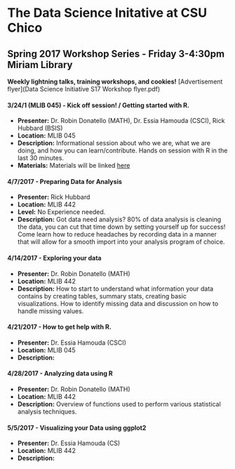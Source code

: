 # The Data Science Initative at CSU Chico

## Spring 2017 Workshop Series - Friday 3-4:30pm Miriam Library

**Weekly lightning talks, training workshops, and cookies!**
[Advertisement flyer](Data Science Initiative  S17 Workshop flyer.pdf)

#### 3/24/1 (MLIB 045) - Kick off session! / Getting started with R. 
* **Presenter:** Dr. Robin Donatello (MATH), Dr. Essia Hamouda (CSCI), Rick Hubbard (BSIS)
* **Location:** MLIB 045
* **Description:** 	Informational session about who we are, what we are doing, and how you 
can learn/contribute. Hands on session with R in the last 30 minutes. 
* **Materials:** Materials will be linked [here]()


#### 4/7/2017 - Preparing Data for Analysis

* **Presenter:** Rick Hubbard
* **Location:** MLIB 442
* **Level:** No Experience needed. 
* **Description:** Got data need analysis? 80% of data analysis is cleaning the data, 
you can cut that time down by setting yourself up for success! Come learn how to reduce 
headaches by recording data in a manner that will allow for a smooth import into your 
analysis program of choice. 


#### 4/14/2017 - Exploring your data
* **Presenter:** Dr. Robin Donatello (MATH)
* **Location:** MLIB 442
* **Description:** 	How to start to understand what information your data contains by 
creating tables, summary stats, creating basic visualizations. How to identify missing
data and discussion on how to handle missing values. 


#### 4/21/2017	- How to get help with R. 
* **Presenter:** Dr. Essia Hamouda (CSCI)
* **Location:** MLIB 045
* **Description:** 	


#### 4/28/2017	- Analyzing data using R
* **Presenter:** Dr. Robin Donatello (MATH)
* **Location:** MLIB 442
* **Description:** 	Overview of functions used to perform various statistical analysis techniques.


#### 5/5/2017	- Visualizing your Data using ggplot2
* **Presenter:** Dr. Essia Hamouda (CS)
* **Location:** MLIB 442
* **Description:** 	

